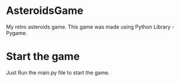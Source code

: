 # AsteroidsGame
My retro asteroids game. This game was made using Python Library - Pygame.

# Start the game
Just Run the main.py file to start the game.
